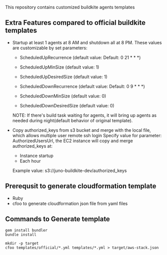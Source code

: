 This repository contains customized buildkite agents templates

## Extra Features compared to official buildkite templates
- Startup at least 1 agents at 8 AM and shutdown all at 8 PM. These values are customizable by set parameters: 
  - ScheduledUpRecurrence (default value: Default: 0 21 * * *)
  - ScheduledUpMinSize (default value: 1)
  - ScheduledUpDesiredSize (default value: 1)
  
  - ScheduledDownRecurrence (default value: Default: 0 9 * * *)
  - ScheduledDownMinSize (default value: 0)
  - ScheduledDownDesiredSize (default value: 0)
  
  NOTE: If there's build task waiting for agents, it will bring up agents as needed during night(default behavior of original template).
  
- Copy authorized_keys from s3 bucket and merge with the local file, which allows multiple user remote ssh login
  Specify value for parameter: AuthorizedUsersUrl, the EC2 instance will copy and merge authorized_keys at:
  - Instance startup
  - Each hour
  
  Example value: s3://juno-buildkite-dev/authorized_keys

## Prerequsit to generate cloudformation template 
- Ruby
- cfoo to generate cloudformation json file from yaml files

## Commands to Generate template
    gem install bundler
    bundle install

    mkdir -p target
    cfoo templates/official/*.yml templates/*.yml > target/aws-stack.json
    
